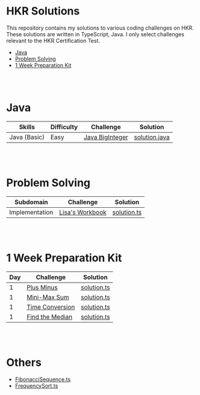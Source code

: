 # HKR Solutions

This repository contains my solutions to various coding challenges on HKR. These solutions are written in TypeScript, Java. I only select challenges relevant to the HKR Certification Test.

- [Java](#java) 
- [Problem Solving](#problem-solving) 
- [1 Week Preparation Kit](#1-week-preparation-kit)


<br />
<br />


# Java

|        Skills        |    Difficulty    |          Challenge           |           Solution           |
|----------------------|------------------|------------------------------|------------------------------|
|     Java (Basic)     |      Easy      | [Java BigInteger](https://www.hackerrank.com/challenges/java-biginteger/problem) | [solution.java]() |

<br />
<br />


# Problem Solving

|        Subdomain        |          Challenge           |           Solution           |
|-------------------------|------------------------------|------------------------------|
|      Implementation       | [Lisa's Workbook](https://www.hackerrank.com/challenges/Lisa-workbook/problem) | [solution.ts]() |

<br />
<br />


# 1 Week Preparation Kit

|   Day   |          Challenge           |           Solution           |
|---------|------------------------------|------------------------------|
|    1    | [Plus Minus](https://www.hackerrank.com/challenges/plus-minus/problem) | [solution.ts]() |
|    1    | [Mini-Max Sum](https://www.hackerrank.com/challenges/mini-max-sum/problem) | [solution.ts]() |
|    1    | [Time Conversion](https://www.hackerrank.com/challenges/time-conversion/problem) | [solution.ts]() |
|    1    | [Find the Median](https://www.hackerrank.com/challenges/find-the-median/problem) | [solution.ts]() |

<br />
<br />


# Others

 - [FibonacciSequence.ts]() 
 - [FrequencySort.ts]() 